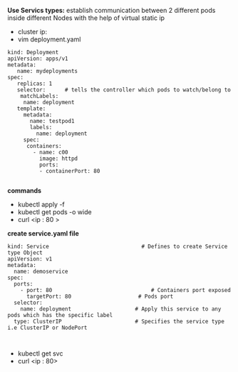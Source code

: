 **Use Servics types:**
establish communication between 2 different pods inside different Nodes with the help of virtual static ip

- cluster ip: 
- vim deployment.yaml

```
kind: Deployment
apiVersion: apps/v1
metadata:
   name: mydeployments
spec:
   replicas: 1
   selector:      # tells the controller which pods to watch/belong to
    matchLabels:
     name: deployment
   template:
     metadata:
       name: testpod1
       labels:
         name: deployment
     spec:
      containers:
        - name: c00
          image: httpd
          ports:
          - containerPort: 80


```

**commands**
- kubectl apply -f <filename>
- kubectl get pods -o wide
- curl <ip : 80 >

  

**create service.yaml file**
```
kind: Service                             # Defines to create Service type Object
apiVersion: v1
metadata:
  name: demoservice
spec:
  ports:
    - port: 80                               # Containers port exposed
      targetPort: 80                     # Pods port
  selector:
    name: deployment                    # Apply this service to any pods which has the specific label
  type: ClusterIP                       # Specifies the service type i.e ClusterIP or NodePort

  
```
- kubectl get svc
- curl <ip : 80>
